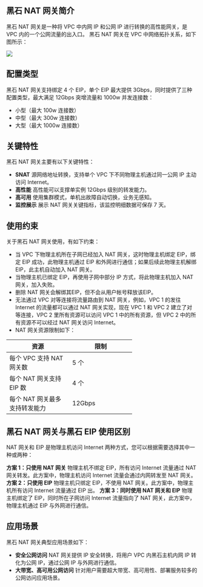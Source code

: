 ## 黑石 NAT 网关简介
黑石 NAT 网关是一种将 VPC 中内网 IP 和公网 IP 进行转换的高性能网关，是 VPC 内的一个公网流量的出入口。
黑石 NAT 网关在 VPC 中网络拓扑关系，如下图所示：

![](//mc.qcloudimg.com/static/img/9081d69c42e37dc141ac816b79b23ea5/image.png)

## 配置类型
黑石 NAT 网关支持绑定 4 个 EIP，单个 EIP 最大提供 3Gbps，同时提供了三种配置类型，最大满足 12Gbps 突增流量和 1000w 并发连接数：
- 小型（最大 100w 连接数）
- 中型（最大 300w 连接数）
- 大型（最大 1000w 连接数）

## 关键特性 
黑石 NAT 网关主要有以下关键特性：
- **SNAT**
源网络地址转换，支持单个 VPC 下不同物理主机通过同一公网 IP 主动访问 Internet。
- **高性能**
高性能可以支撑单实例 12Gbps 级别的转发能力。
- **高可用**
使用集群模式，单机出故障自动切换，业务无感知。
- **监控展示**
展示 NAT 网关关键指标，该监控明细数据可保存 7 天。

## 使用约束
关于黑石 NAT 网关使用，有如下约束：
- 当 VPC 下物理主机所在子网已经加入 NAT 网关，这时物理主机绑定 EIP，绑定 EIP 成功，此物理主机通过 EIP 和外网进行通信；如果后续此物理主机解绑 EIP，此主机自动加入 NAT 网关。
- 当物理主机已绑定 EIP，再使用子网中部分 IP 方式，将此物理主机加入 NAT 网关，加入失败。
- 删除 NAT 网关会解绑其EIP，但不会从用户帐号释放该EIP。
- 无法通过 VPC 对等连接将流量路由到 NAT 网关，例如，VPC 1 的发往 Internet 的流量都可以通过 NAT 网关实现，现在 VPC 1 和 VPC 2 建立了对等连接，VPC 2 里所有资源可以访问 VPC 1 中的所有资源，但 VPC 2 中的所有资源不可以经过 NAT 网关访问 Internet。
- NAT 网关资源限制如下：

<style>
table th:first-of-type {
    width:  150px;
}
table th:nth-of-type(2) {
    width:  150px;
}
</style>

|**资源**	|**限制**|
|------------------------|-------------------------|
|每个 VPC 支持 NAT 网关数|5 个|
|每个 NAT 网关支持 EIP 数|4 个|
|每个 NAT 网关最多支持转发能力|12Gbps|

## 黑石 NAT 网关与黑石 EIP 使用区别
NAT 网关和 EIP 是物理主机访问 Internet 两种方式，您可以根据需要选择其中一种或两种：

**方案 1：只使用 NAT 网关**
物理主机不绑定 EIP，所有访问 Internet 流量通过 NAT 网关转发。此方案中，物理主机访问 Internet 流量会通过内网转发至 NAT 网关。
**方案 2：只使用 EIP**
物理主机只绑定 EIP，不使用 NAT 网关。此方案中，物理主机所有访问 Internet 流量通过 EIP 出。
**方案 3：同时使用 NAT 网关和 EIP**
物理主机绑定了 EIP，同时所在子网访问 Internet 流量指向了 NAT 网关，此方案中，物理主机通过 EIP 与外网进行通信。

## 应用场景
黑石 NAT 网关典型应用场景如下：
- **安全公网访问**
NAT 网关提供 IP 安全转换，将用户 VPC 内黑石主机内网 IP 转化为公网 IP，通过公网 IP 与外网进行通信。
- **大带宽、高可用公网访问**
针对用户需要超大带宽、高可用性、部署服务较多的公网访问应用场景。